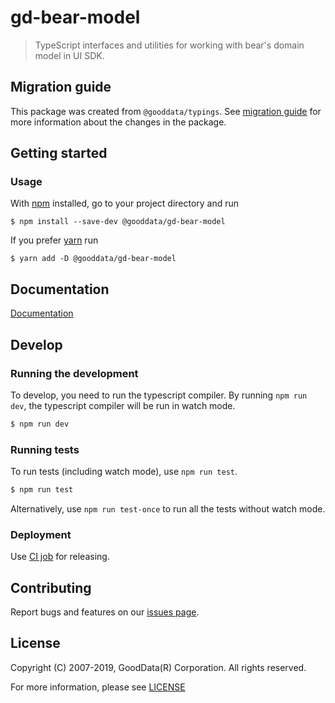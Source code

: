 # gd-bear-model

> TypeScript interfaces and utilities for working with bear's domain model in UI SDK.

## Migration guide

This package was created from `@gooddata/typings`. See [migration guide](https://github.com/gooddata/gooddata-ui-sdk/blob/master/libs/gd-bear-model/docs/migration.md) for more information about the changes in the package.

## Getting started

### Usage

With [npm](https://npmjs.com) installed, go to your project directory and run

```
$ npm install --save-dev @gooddata/gd-bear-model
```

If you prefer [yarn](https://yarnpkg.com) run

```
$ yarn add -D @gooddata/gd-bear-model
```

## Documentation

[Documentation](https://sdk.gooddata.com/gooddata-ui/)

## Develop

### Running the development

To develop, you need to run the typescript compiler. By running `npm run dev`, the typescript compiler will be run in watch mode.

```sh
$ npm run dev
```

### Running tests

To run tests (including watch mode), use `npm run test`.

```sh
$ npm run test
```

Alternatively, use `npm run test-once` to run all the tests without watch mode.

### Deployment

Use [CI job](TODO:-SDK8:-Update-with-link-after-job-when-job-is-created) for releasing.

## Contributing

Report bugs and features on our [issues page](https://github.com/gooddata/gooddata-ui-sdk/issues).

## License

Copyright (C) 2007-2019, GoodData(R) Corporation. All rights reserved.

For more information, please see [LICENSE](https://github.com/gooddata/gooddata-ui-sdk/blob/master/libs/gd-bear-model/LICENSE)

